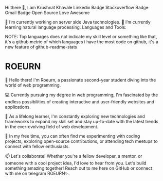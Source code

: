 Hi there 👋, I am Krushnat Khavale
Linkedin Badge Stackoverflow Badge Gmail Badge Open Source Love Awesome

🔭 I’m currently working on server side Java technologies.
🌱 I’m currently learning natural language processing.
Languages and Tools:          

NOTE: Top languages does not indicate my skill level or something like that, it's a github metric of which languages i have the most code on github, it's a new feature of github-readme-stats

# ROEURN

👋 Hello there! I'm Roeurn, a passionate second-year student diving into the world of web programming.

💻 Currently pursuing my degree in web programming, I'm fascinated by the endless possibilities of creating interactive and user-friendly websites and applications.

🌱 As a lifelong learner, I'm constantly exploring new technologies and frameworks to expand my skill set and stay up-to-date with the latest trends in the ever-evolving field of web development.

🚀 In my free time, you can often find me experimenting with coding projects, exploring open-source contributions, or attending tech meetups to connect with fellow enthusiasts.

📫 Let's collaborate! Whether you're a fellow developer, a mentor, or someone with a cool project idea, I'd love to hear from you. Let's build something amazing together! Reach out to me here on GitHub or connect with me on telegram ROEURN✨.

